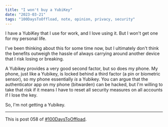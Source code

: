 ```yaml
---
title: "I won't buy a YubiKey"
date: "2023-03-21"
tags: "100DaysToOffload, note, opinion, privacy, security"
---
```


I have a YubiKey that I use for work, and I love using it. But I won't get one for my personal life.

I've been thinking about this for some time now, but I ultimately don't think the benefits outweigh the hassle of always carrying around another device that I risk losing or breaking.

A Yubikey provides a very good second factor, but so does my phone. My phone, just like a Yubikey, is locked behind a third factor (a pin or biometric sensor), so my phone essentially *is* a Yubikey. You can argue that the authenticator app on my phone (bitwarden) can be hacked, but I'm willing to take that risk if it means I have to reset all security measures on all accounts if I lose the key.

So, I'm not getting a Yubikey.

---

This is post 058 of [#100DaysToOffload](https://100daystooffload.com/).

